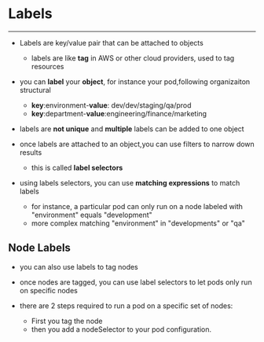 
# Labels
----------------------

  - Labels are key/value pair that can be attached to objects
    - labels are like **tag** in AWS or other cloud providers, used to tag resources

  - you can **label** your **object**, for instance your pod,following organizaiton structural

    - **key**:environment-**value**: dev/dev/staging/qa/prod 
     - **key**:department-**value**:engineering/finance/marketing
  - labels are **not unique** and **multiple** labels can be added to one object
  - once labels are attached to an object,you can use filters to narrow down results
    - this is called **label selectors**

  - using labels selectors, you can use **matching expressions** to match labels

    - for instance, a particular pod can only run on a node labeled with "environment" equals "development"
    - more complex matching "environment" in "developments" or "qa"
## Node Labels
   - you can also use labels to tag nodes
   - once nodes are tagged, you can use label selectors to let pods only run on specific nodes
   - there are 2 steps required to run a pod on a specific set of nodes:

     - First you tag the node
     - then you add a nodeSelector to your pod configuration.
